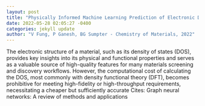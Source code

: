 ```yaml
--- 
layout: post 
title: "Physically Informed Machine Learning Prediction of Electronic Density of States" 
date: 2022-05-28 02:05:27 -0400 
categories: jekyll update 
author: "V Fung, P Ganesh, BG Sumpter - Chemistry of Materials, 2022" 
--- 
```

The electronic structure of a material, such as its density of states (DOS), provides key insights into its physical and functional properties and serves as a valuable source of high-quality features for many materials screening and discovery workflows. However, the computational cost of calculating the DOS, most commonly with density functional theory (DFT), becomes prohibitive for meeting high-fidelity or high-throughput requirements, necessitating a cheaper but sufficiently accurate Cites: Graph neural networks: A review of methods and applications